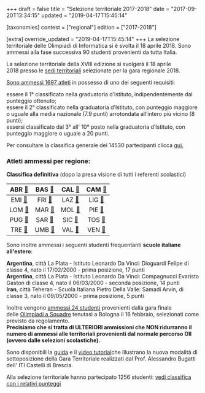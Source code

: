 +++
draft = false
title = "Selezione territoriale 2017-2018"
date = "2017-09-20T13:34:15"
updated = "2019-04-17T15:45:14"

[taxonomies]
contest = ["regional"]
edition = ["2017-2018"]

[extra]
override_updated = "2019-04-17T15:45:14"
+++
La selezione territoriale delle Olimpiadi di Informatica si è svolta il 18 aprile 2018. Sono ammessi alla fase successiva 90 studenti provenienti da tutta Italia.

<!--more-->

La selezione territoriale della XVIII edizione si svolgerà il 18 aprile 2018 presso le [sedi territoriali](/fixed/organizzazione/) selezionate per la gara regionale 2018. <br>

[Sono ammessi 1697 atleti](/oldsite/139/1697_Atleti_ammessi_Selezione_Territoriale_18_Aprile_2018.xlsx) in possesso di uno dei seguenti requisiti:

essere il 1° classificato nella graduatoria d’Istituto, indipendentemente dal punteggio ottenuto;<br/>essere il 2° classificato nella graduatoria d’Istituto, con punteggio maggiore o uguale alla media nazionale (7.9 punti) arrotondata all’intero più vicino (8 punti);<br/>essersi classificato dal 3° all' 10° posto nella graduatoria d’Istituto, con punteggio maggiore o uguale a 20 punti.

Per consultare la classifica generale dei 14530 partecipanti clicca [qui.](/oldsite/139/classifica-generale_Scolastica2017.xlsx)

### Atleti ammessi per regione:

**Classifica definitiva** (dopo la presa visione di tutti i referenti scolastici)

|  ABR [🔗](/oldsite/139/abruzzo2018.pdf)  | BAS [🔗](/oldsite/139/basilicata2018.pdf) |  CAL [🔗](/oldsite/139/calabria2018.pdf)   | CAM [🔗](/oldsite/139/campania2018.pdf) |
| :--------------------------------------: | :------------------------------------: | :-------------------------------------: | :----------------------------------: |
|  EMI [🔗](/oldsite/139/emilia2018.pdf)   |   FRI [🔗](/oldsite/139/friuli2018.pdf)   |    LAZ [🔗](/oldsite/139/lazio2018.pdf)    | LIG [🔗](/oldsite/139/liguria2018.pdf)  |
| LOM [🔗](/oldsite/139/lombardia2018.pdf) |   MAR [🔗](/oldsite/139/marche2018.pdf)   |   MOL [🔗](/oldsite/139/molise2018.pdf)    | PIE [🔗](/oldsite/139/piemonte2018.pdf) |
|  PUG [🔗](/oldsite/139/puglia2018.pdf)   |  SAR [🔗](/oldsite/139/sardegna2018.pdf)  |   SIC [🔗](/oldsite/139/sicilia2018.pdf)   | TOS [🔗](/oldsite/139/toscana2018.pdf)  |
| TRE [🔗](/oldsite/139/trentino2018.pdf)  |   UMB [🔗](/oldsite/139/umbria2018.pdf)   | VAL [🔗](/oldsite/139/valle-aosta2018.pdf) |  VEN [🔗](/oldsite/139/veneto2018.pdf)  |

Sono inoltre ammessi i seguenti studenti frequentanti **scuole italiane all'estero**:

**Argentina**, città La Plata - Istituto Leonardo Da Vinci: Dioguardi Felipe di classe 4, nato il 17/02/2000 - prima posizione, 17 punti <br/>**Argentina**, città La Plata - Istituto Leonardo Da Vinci: Compagnucci Evaristo Gaston di classe 4, nato il 06/03/2000 - seconda posizione, 14 punti<br/>**Iran**, città Teheran - Scuola Italiana Pietro Della Valle: Samadi Arvin, di classe 3, nato il 09/05/2000 - prima posizione, 5 punti

Inoltre vengono [ammessi 24 studenti](/oldsite/139/Olimpiadi_a_squadre_24_sito.xlsx) provenienti dalla gara finale delle [Olimpiadi a Squadre](http://oisquadre.it/) tenutasi a Bologna il 16 febbraio, selezionati come previsto da regolamento. <br/>**Precisiamo che si tratta di ULTERIORI ammissioni che NON ridurranno il numero di ammessi alle territoriali provenienti dal normale percorso OII (ovvero dalle selezioni scolastiche).**

Sono disponibili la [guida](http://www.imparando.net/sito/olimpiadi_di_informatica.htm) e il [video tutorial](https://www.youtube.com/watch?v=2JbEsQCmkbk)che illustrano la nuova modalità di sottoposizione della Gara Territoriale realizzati dal Prof. Alessandro Bugatti dell' ITI Castelli di Brescia.

Alla selezione territoriale hanno partecipato 1256 studenti: [vedi classifica con i relativi punteggi](/oldsite/139/classifica-generale-SelezioneTerritoriale_2018.xlsx)
